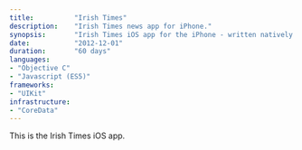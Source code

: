 ```yaml
---
title: 			"Irish Times"
description:	"Irish Times news app for iPhone."
synopsis:		"Irish Times iOS app for the iPhone - written natively."
date:			"2012-12-01"
duration:		"60 days"
languages: 		
- "Objective C"
- "Javascript (ES5)"
frameworks:
- "UIKit"
infrastructure:
- "CoreData"
---
```


This is the Irish Times iOS app.
